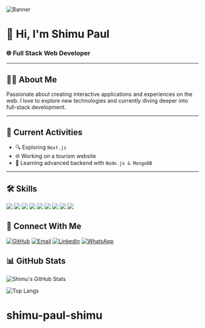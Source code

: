 ![Banner](https://i.ibb.co/9mZR3Q2V/chatgpt-img.png)

# 👋 Hi, I'm Shimu Paul
### 🌐 Full Stack Web Developer

---

## 🧑‍💻 About Me
Passionate about creating interactive applications and experiences on the web. I love to explore new technologies and currently diving deeper into full-stack development.

---

## 🚀 Current Activities
- 🔍 Exploring `Next.js`
- 🌐 Working on a tourism website
- 📘 Learning advanced backend with `Node.js & MongoDB`

---

## 🛠️ Skills
<p>
  <img src="https://img.shields.io/badge/HTML-FF5722?style=for-the-badge&logo=html5&logoColor=white" />
  <img src="https://img.shields.io/badge/CSS-2965f1?style=for-the-badge&logo=css3&logoColor=white" />
  <img src="https://img.shields.io/badge/JavaScript-f7df1e?style=for-the-badge&logo=javascript&logoColor=black" />
  <img src="https://img.shields.io/badge/React-61DAFB?style=for-the-badge&logo=react&logoColor=black" />
  <img src="https://img.shields.io/badge/Next.js-000000?style=for-the-badge&logo=next.js&logoColor=white" />
  <img src="https://img.shields.io/badge/Node.js-3C873A?style=for-the-badge&logo=node.js&logoColor=white" />
  <img src="https://img.shields.io/badge/Express.js-black?style=for-the-badge&logo=express&logoColor=white" />
  <img src="https://img.shields.io/badge/MongoDB-4EA94B?style=for-the-badge&logo=mongodb&logoColor=white" />
  <img src="https://img.shields.io/badge/Firebase-FFCA28?style=for-the-badge&logo=firebase&logoColor=black" />
</p>

## 🔗 Connect With Me

[![GitHub](https://img.shields.io/badge/GitHub-black?style=for-the-badge&logo=github&logoColor=white)](https://github.com/yourusername)
[![Email](https://img.shields.io/badge/Email-red?style=for-the-badge&logo=gmail&logoColor=white)](mailto:shimupaul96@gmail.com)
[![LinkedIn](https://img.shields.io/badge/LinkedIn-0077B5?style=for-the-badge&logo=linkedin&logoColor=white)](https://linkedin.com/in/yourusername)
[![WhatsApp](https://img.shields.io/badge/WhatsApp-25D366?style=for-the-badge&logo=whatsapp&logoColor=white)](https://wa.me/8801XXXXXXXXX)

## 📊 GitHub Stats
![Shimu's GitHub Stats](https://github-readme-stats.vercel.app/api?username=shimu-paul&show_icons=true&theme=radical)

![Top Langs](https://github-readme-stats.vercel.app/api/top-langs/?username=shimu-paul&layout=compact)


# shimu-paul-shimu
